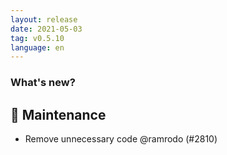 ```yaml
---
layout: release
date: 2021-05-03
tag: v0.5.10
language: en
---
```


### What's new?

## 🧰 Maintenance

  - Remove unnecessary code @ramrodo (#2810)
